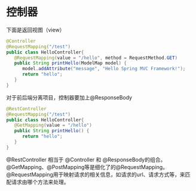 # 控制器

下面是返回视图（view）

```java
@Controller
@RequestMapping("/test")
public class HelloController{
   @RequestMapping(value = "/hello", method = RequestMethod.GET)
   public String printHello(ModelMap model) {
      model.addAttribute("message", "Hello Spring MVC Framework!");
      return "hello";
   }
}
```

对于前后端分离项目，控制器要加上@ResponseBody

```java
@RestController
@RequestMapping("/test")
public class HelloController{
   @GetMapping(value = "/hello")
   public String printHello() {
      return "hello";
   }
}
```

@RestController 相当于 @Controller 和 @ResponseBody的组合。@GetMapping、@PostMapping等是细化了的@RequestMapping。@RequestMapping用于映射请求的相关信息，如请求的url、请求方式等，来匹配请求由哪个方法来处理。


